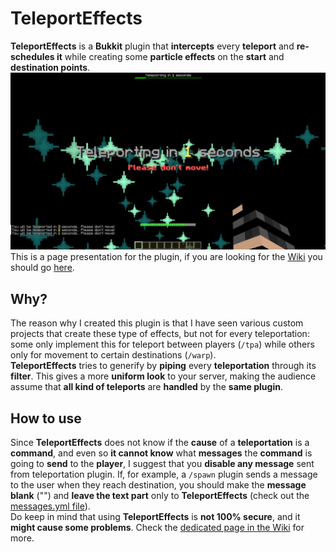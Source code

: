 # TeleportEffects
**TeleportEffects** is a **Bukkit** plugin that **intercepts** every **teleport** and **re-schedules it** while creating some **particle effects** on the **start** and **destination points**.
<img src="images/Version3.0.png" alt="">
<br>
This is a page presentation for the plugin, if you are looking for the [Wiki](https://github.com/Fulminazzo/TeleportEffects/wiki/home) 
you should go [here](https://github.com/Fulminazzo/TeleportEffects/wiki/home).

## Why?
The reason why I created this plugin is that I have seen various custom projects that create these type of effects, but not for every teleportation:
some only implement this for teleport between players (```/tpa```) while others only for movement to certain destinations (```/warp```).
<br>
**TeleportEffects** tries to generify by **piping** every **teleportation** through its **filter**. 
This gives a more **uniform look** to your server, making the audience assume that **all kind of teleports** are **handled** by the **same plugin**.

## How to use
Since **TeleportEffects** does not know if the **cause** of a **teleportation** is a **command**, and even so **it cannot know** what **messages** the **command** is going to **send** to the **player**, 
I suggest that you **disable any message** sent from teleportation plugin.
If, for example, a ```/spawn``` plugin sends a message to the user when they reach destination, you should make the **message blank** ("") and **leave the text part** only to **TeleportEffects**
(check out the [messages.yml file](https://github.com/Fulminazzo/TeleportEffects/blob/master/src/main/resources/messages.yml)).
<br>
Do keep in mind that using **TeleportEffects** is **not 100% secure**, and it **might cause some problems**.
Check the [dedicated page in the Wiki](https://github.com/Fulminazzo/TeleportEffects/wiki/Compatibility) for more.
